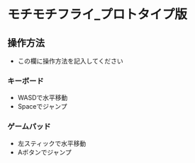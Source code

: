 # モチモチフライ_プロトタイプ版

## 操作方法
* この欄に操作方法を記入してください

### キーボード
* WASDで水平移動
* Spaceでジャンプ

### ゲームパッド
* 左スティックで水平移動
* Aボタンでジャンプ